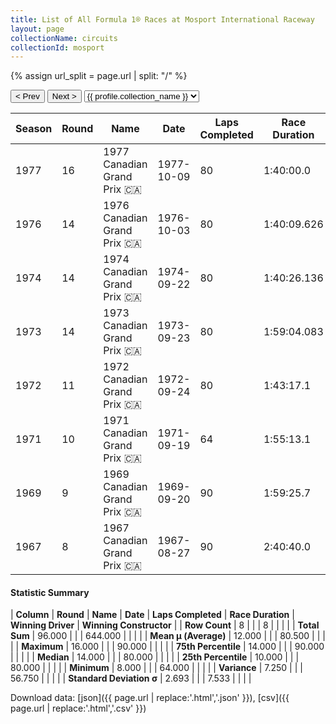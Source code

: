 ```yaml
---
title: List of All Formula 1® Races at Mosport International Raceway
layout: page
collectionName: circuits
collectionId: mosport
---
```


{% assign url_split = page.url | split: "/" %}
<div id="collection-navigation">
<button onclick="selector.options[selector.selectedIndex-1].value && (window.location = selector.options[selector.selectedIndex-1].value);">&lt; Prev</button>
<button onclick="selector.options[selector.selectedIndex+1].value && (window.location = selector.options[selector.selectedIndex+1].value);">Next &gt;</button>
<select id="selector" onchange="this.options[this.selectedIndex].value && (window.location = this.options[this.selectedIndex].value);">
  {% for collectionId in site.data[page.collectionName].refs %}
    {% if collectionId == page.collectionId %}
      {% assign selected = "selected" %}
    {% else %}
      {% assign selected = "" %}
    {% endif %}
    {% assign profile = site.data[page.collectionName][collectionId].profile %}
    <option value="/f1/{{ page.collectionName }}/{{ collectionId }}/{{ url_split[4] }}" {{ selected }}>{{ profile.collection_name }}</option>
  {% endfor %}
</select>
</div>

| Season | Round | Name | Date | Laps Completed | Race Duration | Winning Driver | Winning Constructor |
|--|--|--|--|--|--|--|--|
| 1977 | 16 | 1977 Canadian Grand Prix 🇨🇦 | 1977-10-09 | 80 | 1:40:00.0 | Jody Scheckter 🇿🇦 | Wolf 🇨🇦 |
| 1976 | 14 | 1976 Canadian Grand Prix 🇨🇦 | 1976-10-03 | 80 | 1:40:09.626 | James Hunt 🇬🇧 | McLaren 🇬🇧 |
| 1974 | 14 | 1974 Canadian Grand Prix 🇨🇦 | 1974-09-22 | 80 | 1:40:26.136 | Emerson Fittipaldi 🇧🇷 | McLaren 🇬🇧 |
| 1973 | 14 | 1973 Canadian Grand Prix 🇨🇦 | 1973-09-23 | 80 | 1:59:04.083 | Peter Revson 🇺🇸 | McLaren 🇬🇧 |
| 1972 | 11 | 1972 Canadian Grand Prix 🇨🇦 | 1972-09-24 | 80 | 1:43:17.1 | Jackie Stewart 🇬🇧 | Tyrrell 🇬🇧 |
| 1971 | 10 | 1971 Canadian Grand Prix 🇨🇦 | 1971-09-19 | 64 | 1:55:13.1 | Jackie Stewart 🇬🇧 | Tyrrell 🇬🇧 |
| 1969 | 9 | 1969 Canadian Grand Prix 🇨🇦 | 1969-09-20 | 90 | 1:59:25.7 | Jacky Ickx 🇧🇪 | Brabham-Ford 🇬🇧 |
| 1967 | 8 | 1967 Canadian Grand Prix 🇨🇦 | 1967-08-27 | 90 | 2:40:40.0 | Jack Brabham 🇦🇺 | Brabham-Repco 🇬🇧 |

#### Statistic Summary

| **Column** | **Round** | **Name** | **Date** | **Laps Completed** | **Race Duration** | **Winning Driver** | **Winning Constructor** |
| **Row Count** | 8 |  |  | 8 |  |  |  |
| **Total Sum** | 96.000 |  |  | 644.000 |  |  |  |
| **Mean μ (Average)** | 12.000 |  |  | 80.500 |  |  |  |
| **Maximum** | 16.000 |  |  | 90.000 |  |  |  |
| **75th Percentile** | 14.000 |  |  | 90.000 |  |  |  |
| **Median** | 14.000 |  |  | 80.000 |  |  |  |
| **25th Percentile** | 10.000 |  |  | 80.000 |  |  |  |
| **Minimum** | 8.000 |  |  | 64.000 |  |  |  |
| **Variance** | 7.250 |  |  | 56.750 |  |  |  |
| **Standard Deviation σ** | 2.693 |  |  | 7.533 |  |  |  |

Download data: [json]({{ page.url | replace:'.html','.json' }}), [csv]({{ page.url | replace:'.html','.csv' }})
